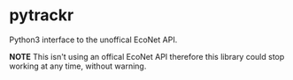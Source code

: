 # pytrackr
Python3 interface to the unoffical EcoNet API.

**NOTE** This isn't using an offical EcoNet API therefore this library could stop working at any time, without warning.

